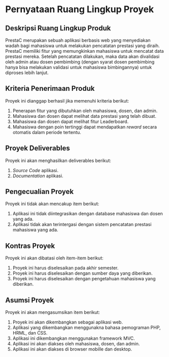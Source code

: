 # Pernyataan Ruang Lingkup Proyek

## Deskripsi Ruang Lingkup Produk

PrestaC merupakan sebuah aplikasi berbasis web yang menyediakan wadah bagi mahasiswa untuk melakukan pencatatan prestasi yang diraih. PrestaC memiliki fitur yang memungkinkan mahasiswa untuk mencatat data prestasi mereka. Setelah pencatatan dilakukan, maka data akan divalidasi oleh admin atau dosen pembimbing (dengan syarat dosen pembimbing hanya bisa melakukan validasi untuk mahasiswa bimbingannya) untuk diproses lebih lanjut.

## Kriteria Penerimaan Produk
Proyek ini dianggap berhasil jika memenuhi kriteria berikut:

1. Penerapan fitur yang dibutuhkan oleh mahasiswa, dosen, dan admin.
2. Mahasiswa dan dosen dapat melihat data prestasi yang telah dibuat.
3. Mahasiswa dan dosen dapat melihat fitur Leaderboard.
4. Mahasiswa dengan poin tertinggi dapat mendapatkan _*reward*_ secara otomatis dalam periode tertentu.

## Proyek Deliverables
Proyek ini akan menghasilkan deliverables berikut:

1. _Source Code_ aplikasi.
2. _Documentation_ aplikasi.

## Pengecualian Proyek
Proyek ini tidak akan mencakup item berikut:

1. Aplikasi ini tidak diintegrasikan dengan database mahasiswa dan dosen yang ada.
2. Aplikasi tidak akan terintergasi dengan sistem pencatatan prestasi mahasiswa yang ada.

## Kontras Proyek
Proyek ini akan dibatasi oleh item-item berikut:

1. Proyek ini harus diselesaikan pada akhir semester.
2. Proyek ini harus diselesaikan dengan sumber daya yang diberikan.
3. Proyek ini harus diselesaikan dengan pengetahuan mahasiswa yang diberikan.

## Asumsi Proyek
Proyek ini akan mengasumsikan item berikut:

1. Proyek ini akan dikembangkan sebagai aplikasi web.
2. Aplikasi yang dikembangkan menggunakna bahasa pemograman PHP, HRML, dan CSS.
3. Aplikasi ini dikembangkan menggunakan framework MVC.
4. Aplikasi ini akan diakses oleh mahasiswa, dosen, dan admin.
5. Aplikasi ini akan diakses di browser mobille dan desktop.

